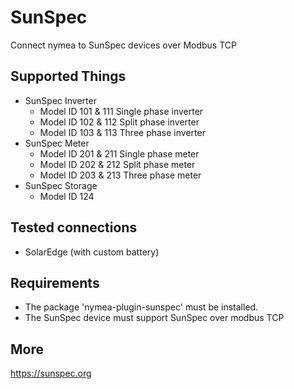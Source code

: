 # SunSpec

Connect nymea to SunSpec devices over Modbus TCP

## Supported Things

* SunSpec Inverter
	* Model ID 101 & 111 Single phase inverter
	* Model ID 102 & 112 Split phase inverter
	* Model ID 103 & 113 Three phase inverter
* SunSpec Meter
	* Model ID 201 & 211 Single phase meter
	* Model ID 202 & 212 Split phase meter
	* Model ID 203 & 213 Three phase meter
* SunSpec Storage 
	* Model ID 124


## Tested connections

* SolarEdge (with custom battery)

## Requirements

* The package 'nymea-plugin-sunspec' must be installed.
* The SunSpec device must support SunSpec over modbus TCP

## More
https://sunspec.org
